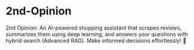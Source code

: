 # 2nd-Opinion
2nd Opinion: An AI-powered shopping assistant that scrapes reviews, summarizes them using deep learning, and answers your questions with hybrid search (Advanced RAG). Make informed decisions effortlessly! 🛒
